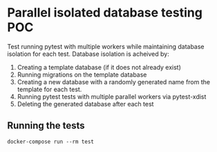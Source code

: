 # Parallel isolated database testing POC

Test running pytest with multiple workers while maintaining database isolation
for each test. Database isolation is acheived by:
  1. Creating a template database (if it does not already exist)
  2. Running migrations on the template database
  3. Creating a new database with a randomly generated name from the template
     for each test.
  4. Running pytest tests with multiple parallel workers via pytest-xdist
  5. Deleting the generated database after each test


## Running the tests

```shell
docker-compose run --rm test
```
